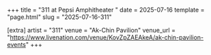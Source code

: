 +++
title = "311 at Pepsi Amphitheater "
date = 2025-07-16
template = "page.html"
slug = "2025-07-16-311"

[extra]
artist = "311"
venue = "Ak-Chin Pavilion"
venue_url = "https://www.livenation.com/venue/KovZpZAEAkeA/ak-chin-pavilion-events"
+++

